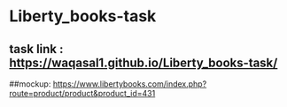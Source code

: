 # Liberty_books-task
## task link : https://waqasal1.github.io/Liberty_books-task/
##mockup: https://www.libertybooks.com/index.php?route=product/product&product_id=431
